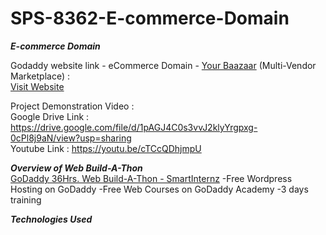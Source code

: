 # SPS-8362-E-commerce-Domain
<b>_E-commerce Domain_</b>
<br>

Godaddy website link - eCommerce Domain - [Your Baazaar](https://f7l.2da.myftpupload.com/ "Your Baazaar") (Multi-Vendor Marketplace) : <br>
[Visit Website](https://f7l.2da.myftpupload.com/)

Project Demonstration Video :<br>
Google Drive Link : https://drive.google.com/file/d/1pAGJ4C0s3vvJ2klyYrgpxg-0cPl8j9aN/view?usp=sharing <br>
Youtube Link : https://youtu.be/cTCcQDhjmpU

**_Overview of Web Build-A-Thon_**
<br>
 [GoDaddy 36Hrs. Web Build-A-Thon - SmartInternz](https://smartinternz.com/godaddy-web-build-a-thon)
 -Free Wordpress Hosting on GoDaddy
 -Free Web Courses on GoDaddy Academy
 -3 days training
 
 **_Technologies Used_**
 <br>
 
